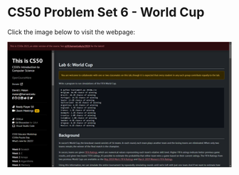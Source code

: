 # CS50 Problem Set 6 - World Cup

Click the image below to visit the webpage:

[![CS50 Problem Set](cup.png)](https://cs50.harvard.edu/x/2023/labs/6/)